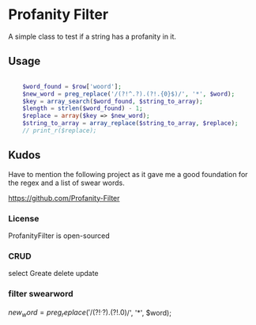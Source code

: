 # Profanity Filter

A simple class to test if a string has a profanity in it.

## Usage

```php

    $word_found = $row['woord'];
    $new_word = preg_replace('/(?!^.?).(?!.{0}$)/', '*', $word);
    $key = array_search($word_found, $string_to_array);
    $length = strlen($word_found) - 1;
    $replace = array($key => $new_word);
    $string_to_array = array_replace($string_to_array, $replace);
    // print_r($replace);

```

## Kudos

Have to mention the following project as it gave me a good foundation for the regex and a list of swear words.

https://github.com/Profanity-Filter

### License

ProfanityFilter is open-sourced

### CRUD

select
Greate
delete
update

### filter swearword

$new_word = preg_replace('/(?!^.?).(?!.{0}$)/', '\*', $word);
